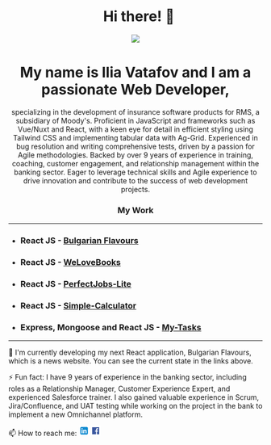<h1 align="center">&nbsp; Hi there!&nbsp;👋 </h1>

<p align="center"><img src="https://media.giphy.com/media/v1.Y2lkPTc5MGI3NjExaW1tdGFnYmwwcmV4bWc4NmhiYWluc2ZhaW5va2o4bWVjZnVramVrMiZlcD12MV9pbnRlcm5hbF9naWZfYnlfaWQmY3Q9Zw/3o7budMRwZvNGJ3pyE/giphy.gif" /></p>
<h1 align="center">My name is Ilia Vatafov and I am a passionate Web Developer,</h1>
<p align="center">specializing in the development of insurance software products for RMS, a subsidiary of Moody's. Proficient in JavaScript and frameworks such as Vue/Nuxt and React, with a keen eye for detail in efficient styling using Tailwind CSS and implementing tabular data with Ag-Grid. Experienced in bug resolution and writing comprehensive tests, driven by a passion for Agile methodologies. Backed by over 9 years of experience in training, coaching, customer engagement, and relationship management within the banking sector. Eager to leverage technical skills and Agile experience to drive innovation and contribute to the success of web development projects.</p>

<h3 align="center">My Work</h3>

<hr>

- ### **React JS** - <a name="bulgarian-flavours" href="https://github.com/iliavatafov/Bulgarian-Flavors">Bulgarian Flavours</a>

- ### **React JS** - <a name="welovebooks" href="https://welovebooks.online/">WeLoveBooks</a>

- ### **React JS** - <a name="perfectjobs-lite" href="https://perfectjobs-lite.netlify.app/">PerfectJobs-Lite</a>

- ### **React JS** - <a name="simple-calculator" href="https://simple-calc-2893d.web.app/">Simple-Calculator</a>

- ### **Express, Mongoose and React JS** - <a name="my-tasks" href="https://my-tasks-2cbca.web.app/">My-Tasks</a>

<hr>

🌱 I'm currently developing my next React application, Bulgarian Flavours, which is a news website. You can see the current state in the links above.

⚡ Fun fact: I have 9 years of experience in the banking sector, including roles as a Relationship Manager, Customer Experience Expert, and experienced Salesforce trainer. I also gained valuable experience in Scrum, Jira/Confluence, and UAT testing while working on the project in the bank to implement a new Omnichannel platform.

📫 How to reach me: [![LinkedIn logo](./l.png)](https://www.linkedin.com/in/ilia-vatafov-517ba3163/) [![Facebook logo](./f.png)](https://www.facebook.com/iliya.vatafov)
